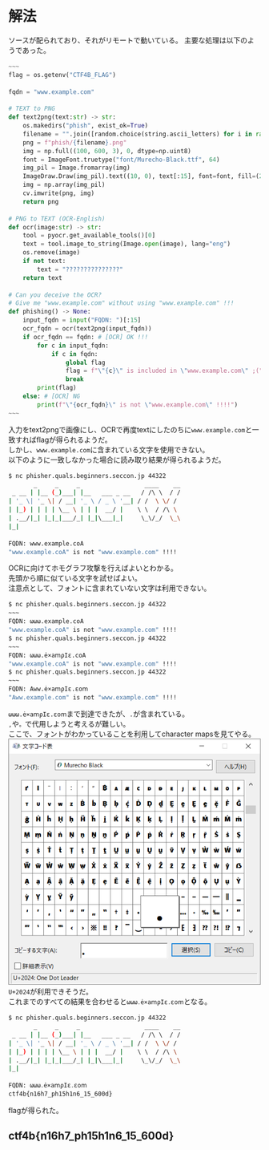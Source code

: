 # 解法
ソースが配られており、それがリモートで動いている。
主要な処理は以下のようであった。
```python
~~~
flag = os.getenv("CTF4B_FLAG")

fqdn = "www.example.com"

# TEXT to PNG
def text2png(text:str) -> str:
    os.makedirs("phish", exist_ok=True)
    filename = "".join([random.choice(string.ascii_letters) for i in range(15)])
    png = f"phish/{filename}.png"
    img = np.full((100, 600, 3), 0, dtype=np.uint8)
    font = ImageFont.truetype("font/Murecho-Black.ttf", 64)
    img_pil = Image.fromarray(img)
    ImageDraw.Draw(img_pil).text((10, 0), text[:15], font=font, fill=(255, 255, 255)) # text[:15] :)
    img = np.array(img_pil)
    cv.imwrite(png, img)
    return png

# PNG to TEXT (OCR-English)
def ocr(image:str) -> str:
    tool = pyocr.get_available_tools()[0]
    text = tool.image_to_string(Image.open(image), lang="eng")
    os.remove(image)
    if not text:
        text = "???????????????"
    return text

# Can you deceive the OCR?
# Give me "www.example.com" without using "www.example.com" !!!
def phishing() -> None:
    input_fqdn = input("FQDN: ")[:15]
    ocr_fqdn = ocr(text2png(input_fqdn))
    if ocr_fqdn == fqdn: # [OCR] OK !!!
        for c in input_fqdn:
            if c in fqdn:
                global flag
                flag = f"\"{c}\" is included in \"www.example.com\" ;("
                break
        print(flag)
    else: # [OCR] NG
        print(f"\"{ocr_fqdn}\" is not \"www.example.com\" !!!!")
~~~
```
入力をtext2pngで画像にし、OCRで再度textにしたのちに`www.example.com`と一致すればflagが得られるようだ。  
しかし、`www.example.com`に含まれている文字を使用できない。  
以下のように一致しなかった場合に読み取り結果が得られるようだ。  
```bash
$ nc phisher.quals.beginners.seccon.jp 44322
       _     _     _                  ____    __
 _ __ | |__ (_)___| |__   ___ _ __   / /\ \  / /
| '_ \| '_ \| / __| '_ \ / _ \ '__| / /  \ \/ /
| |_) | | | | \__ \ | | |  __/ |    \ \  / /\ \
| .__/|_| |_|_|___/_| |_|\___|_|     \_\/_/  \_\
|_|

FQDN: www.example.coA
"www.example.coA" is not "www.example.com" !!!!
```
OCRに向けてホモグラフ攻撃を行えばよいとわかる。  
先頭から順に似ている文字を試せばよい。  
注意点として、フォントに含まれていない文字は利用できない。  
```bash
$ nc phisher.quals.beginners.seccon.jp 44322
~~~
FQDN: ωωω.example.coA
"www.example.coA" is not "www.example.com" !!!!
$ nc phisher.quals.beginners.seccon.jp 44322
~~~
FQDN: ωωω.ė×аⅿρIε.coA
"www.example.coA" is not "www.example.com" !!!!
$ nc phisher.quals.beginners.seccon.jp 44322
~~~
FQDN: Aww.ė×аⅿρIε.εοⅿ
"Aww.example.com" is not "www.example.com" !!!!
```
`ωωω.ė×аⅿρIε.εοⅿ`まで到達できたが、`.`が含まれている。  
`,`や`。`で代用しようと考えるが難しい。  
ここで、フォントがわかっていることを利用してcharacter mapsを見てやる。  
![images/font.png](images/font.png)  
`U+2024`が利用できそうだ。  
これまでのすべての結果を合わせると`ωωω․ė×аⅿρIε․εοⅿ`となる。  
```bash
$ nc phisher.quals.beginners.seccon.jp 44322
       _     _     _                  ____    __
 _ __ | |__ (_)___| |__   ___ _ __   / /\ \  / /
| '_ \| '_ \| / __| '_ \ / _ \ '__| / /  \ \/ /
| |_) | | | | \__ \ | | |  __/ |    \ \  / /\ \
| .__/|_| |_|_|___/_| |_|\___|_|     \_\/_/  \_\
|_|

FQDN: ωωω․ė×аⅿρIε․εοⅿ
ctf4b{n16h7_ph15h1n6_15_600d}
```
flagが得られた。  

## ctf4b{n16h7_ph15h1n6_15_600d}